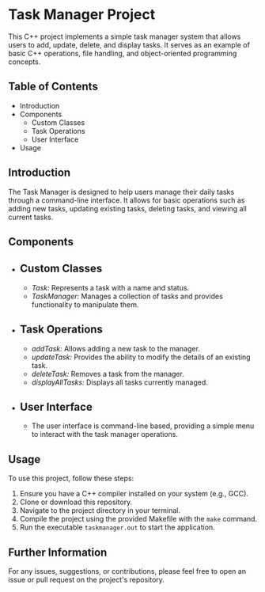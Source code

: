 # Task Manager Project

This C++ project implements a simple task manager system that allows users to add, update, delete, and display tasks. It serves as an example of basic C++ operations, file handling, and object-oriented programming concepts.

## Table of Contents
 - Introduction
 - Components
   - Custom Classes
   - Task Operations
   - User Interface
 - Usage

## Introduction

The Task Manager is designed to help users manage their daily tasks through a command-line interface. It allows for basic operations such as adding new tasks, updating existing tasks, deleting tasks, and viewing all current tasks.

## Components
- ## Custom Classes

  - *Task:* Represents a task with a name and status.
  - *TaskManager:* Manages a collection of tasks and provides functionality to manipulate them.

- ## Task Operations

  - *addTask:* Allows adding a new task to the manager.
  - *updateTask:* Provides the ability to modify the details of an existing task.
  - *deleteTask:* Removes a task from the manager.
  - *displayAllTasks:* Displays all tasks currently managed.

- ## User Interface

  - The user interface is command-line based, providing a simple menu to interact with the task manager operations.

## Usage

To use this project, follow these steps:

1. Ensure you have a C++ compiler installed on your system (e.g., GCC).
2. Clone or download this repository.
3. Navigate to the project directory in your terminal.
4. Compile the project using the provided Makefile with the `make` command.
5. Run the executable `taskmanager.out` to start the application.

## Further Information

For any issues, suggestions, or contributions, please feel free to open an issue or pull request on the project's repository.

